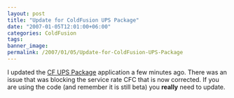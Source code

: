 ```yaml
---
layout: post
title: "Update for ColdFusion UPS Package"
date: "2007-01-05T12:01:00+06:00"
categories: ColdFusion 
tags: 
banner_image: 
permalink: /2007/01/05/Update-for-ColdFusion-UPS-Package
---
```


I updated the <a href="http://cfups.riaforge.org/">CF UPS Package</a> application a few minutes ago. There was an issue that was blocking the service rate CFC that is now corrected. If you are using the code (and remember it is still beta) you <b>really</b> need to update.